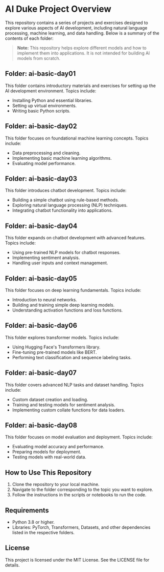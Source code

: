 # AI Duke Project Overview

This repository contains a series of projects and exercises designed to explore various aspects of AI development, including natural language processing, machine learning, and data handling. Below is a summary of the contents of each folder:

> **Note:** This repository helps explore different models and how to implement them into applications. It is not intended for building AI models from scratch.

## Folder: ai-basic-day01

This folder contains introductory materials and exercises for setting up the AI development environment. Topics include:

- Installing Python and essential libraries.
- Setting up virtual environments.
- Writing basic Python scripts.

## Folder: ai-basic-day02

This folder focuses on foundational machine learning concepts. Topics include:

- Data preprocessing and cleaning.
- Implementing basic machine learning algorithms.
- Evaluating model performance.

## Folder: ai-basic-day03

This folder introduces chatbot development. Topics include:

- Building a simple chatbot using rule-based methods.
- Exploring natural language processing (NLP) techniques.
- Integrating chatbot functionality into applications.

## Folder: ai-basic-day04

This folder expands on chatbot development with advanced features. Topics include:

- Using pre-trained NLP models for chatbot responses.
- Implementing sentiment analysis.
- Handling user inputs and context management.

## Folder: ai-basic-day05

This folder focuses on deep learning fundamentals. Topics include:

- Introduction to neural networks.
- Building and training simple deep learning models.
- Understanding activation functions and loss functions.

## Folder: ai-basic-day06

This folder explores transformer models. Topics include:

- Using Hugging Face's Transformers library.
- Fine-tuning pre-trained models like BERT.
- Performing text classification and sequence labeling tasks.

## Folder: ai-basic-day07

This folder covers advanced NLP tasks and dataset handling. Topics include:

- Custom dataset creation and loading.
- Training and testing models for sentiment analysis.
- Implementing custom collate functions for data loaders.

## Folder: ai-basic-day08

This folder focuses on model evaluation and deployment. Topics include:

- Evaluating model accuracy and performance.
- Preparing models for deployment.
- Testing models with real-world data.

## How to Use This Repository

1. Clone the repository to your local machine.
2. Navigate to the folder corresponding to the topic you want to explore.
3. Follow the instructions in the scripts or notebooks to run the code.

## Requirements

- Python 3.8 or higher.
- Libraries: PyTorch, Transformers, Datasets, and other dependencies listed in the respective folders.

## License

This project is licensed under the MIT License. See the LICENSE file for details.
